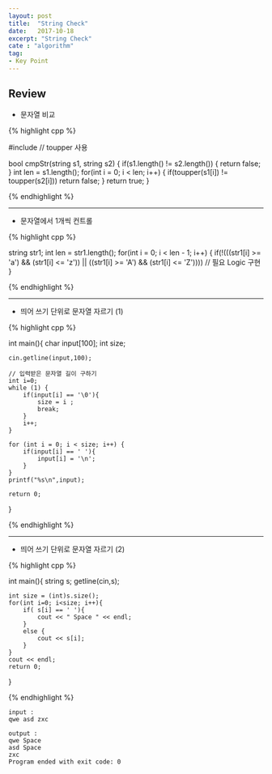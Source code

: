 ```yaml
---
layout: post
title:  "String Check"
date:   2017-10-18
excerpt: "String Check"
cate : "algorithm"
tag:
- Key Point
---
```


## Review

* 문자열 비교

{% highlight cpp %}

#include <cstring> // toupper 사용

 bool cmpStr(string s1, string s2) {
    if(s1.length() != s2.length()) {
        return false;
    }
    int len = s1.length();
    for(int i = 0; i < len; i++) {
        if(toupper(s1[i]) != toupper(s2[i]))
            return false;
    }
    return true;
 }
 
{% endhighlight %}

---

* 문자열에서 1개씩 컨트롤

{% highlight cpp %}

 string str1;
 int len = str1.length();
    for(int i = 0; i < len - 1; i++) {
        if(!(((str1[i] >= 'a') && (str1[i] <= 'z')) || 
	    ((str1[i] >= 'A') && (str1[i] <= 'Z'))))
	 // 필요 Logic 구현
	}

{% endhighlight %}

---

*  띄어 쓰기 단위로 문자열 자르기 (1)

{% highlight cpp %}

int main(){
    char input[100];
    int size;
    
    cin.getline(input,100);
    
    // 입력받은 문자열 길이 구하기
    int i=0;
    while (1) {
        if(input[i] == '\0'){
            size = i ;
            break;
        }
        i++;
    }
    
    for (int i = 0; i < size; i++) {
        if(input[i] == ' '){
            input[i] = '\n';
        }
    }
    printf("%s\n",input);
    
    return 0;
}

{% endhighlight %}


---

*  띄어 쓰기 단위로 문자열 자르기 (2)

{% highlight cpp %}

int main(){
    string s;
    getline(cin,s);

    int size = (int)s.size();
    for(int i=0; i<size; i++){
        if( s[i] == ' '){
            cout << " Space " << endl;
        }
        else {
            cout << s[i];
        }
    }
    cout << endl;
    return 0;
}

{% endhighlight %}

```
input :
qwe asd zxc

output :
qwe Space 
asd Space 
zxc
Program ended with exit code: 0
```

